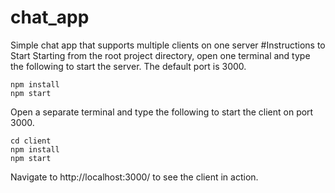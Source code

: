 # chat_app
Simple chat app that supports multiple clients on one server
#Instructions to Start
Starting from the root project directory, 
open one terminal and type the following to start the server. 
The default port is 3000.

```
npm install
npm start
```

Open a separate terminal and type the following
to start the client on port 3000. 

```
cd client
npm install
npm start
```
Navigate to http://localhost:3000/ to see the client in action. 